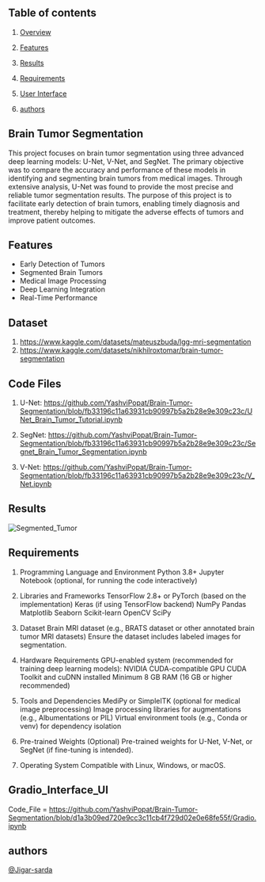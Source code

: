 
## Table of contents
1) [Overview](#Overview)

2) [Features](#Features)

3) [Results](#Results)

4) [Requirements](#Requirements)

5) [User Interface](#UserInterface)

6) [authors](#authors)



## Brain Tumor Segmentation

This project focuses on brain tumor segmentation using three advanced deep learning models: U-Net, V-Net, and SegNet. The primary objective was to compare the accuracy and performance of these models in identifying and segmenting brain tumors from medical images. Through extensive analysis, U-Net was found to provide the most precise and reliable tumor segmentation results. The purpose of this project is to facilitate early detection of brain tumors, enabling timely diagnosis and treatment, thereby helping to mitigate the adverse effects of tumors and improve patient outcomes.




 

## Features

- Early Detection of Tumors
- Segmented Brain Tumors
- Medical Image Processing
- Deep Learning Integration
- Real-Time Performance



## Dataset


1) https://www.kaggle.com/datasets/mateuszbuda/lgg-mri-segmentation
2) https://www.kaggle.com/datasets/nikhilroxtomar/brain-tumor-segmentation
## Code Files

1. U-Net: https://github.com/YashviPopat/Brain-Tumor-Segmentation/blob/fb33196c11a63931cb90997b5a2b28e9e309c23c/UNet_Brain_Tumor_Tutorial.ipynb

2. SegNet: https://github.com/YashviPopat/Brain-Tumor-Segmentation/blob/fb33196c11a63931cb90997b5a2b28e9e309c23c/Segnet_Brain_Tumor_Segmentation.ipynb

3. V-Net: https://github.com/YashviPopat/Brain-Tumor-Segmentation/blob/fb33196c11a63931cb90997b5a2b28e9e309c23c/V_Net.ipynb
## Results

![Segmented_Tumor]((https://github.com/user-attachments/assets/45ec460f-6003-4bbc-8a6c-0b02b7b7204b))





## Requirements
1. Programming Language and Environment
Python 3.8+
Jupyter Notebook (optional, for running the code interactively)

2. Libraries and Frameworks
TensorFlow 2.8+ or PyTorch (based on the implementation)
Keras (if using TensorFlow backend)
NumPy
Pandas
Matplotlib
Seaborn
Scikit-learn
OpenCV
SciPy

3. Dataset
Brain MRI dataset (e.g., BRATS dataset or other annotated brain tumor MRI datasets)
Ensure the dataset includes labeled images for segmentation.

4. Hardware Requirements
GPU-enabled system (recommended for training deep learning models):
NVIDIA CUDA-compatible GPU
CUDA Toolkit and cuDNN installed
Minimum 8 GB RAM (16 GB or higher recommended)

5. Tools and Dependencies
MediPy or SimpleITK (optional for medical image preprocessing)
Image processing libraries for augmentations (e.g., Albumentations or PIL)
Virtual environment tools (e.g., Conda or venv) for dependency isolation

6. Pre-trained Weights (Optional)
Pre-trained weights for U-Net, V-Net, or SegNet (if fine-tuning is intended).

7. Operating System
Compatible with Linux, Windows, or macOS.

## Gradio_Interface_UI

Code_File = https://github.com/YashviPopat/Brain-Tumor-Segmentation/blob/d1a3b09ed720e9cc3c11cb4f729d02e0e68fe55f/Gradio.ipynb

## authors
[@Jigar-sarda](https://www.github.com/jigar-sarda)
